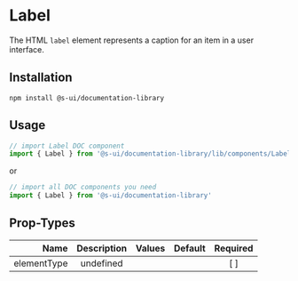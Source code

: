 # Label
The HTML `label` element represents a caption for an item in a user interface.

## Installation
`npm install @s-ui/documentation-library`

## Usage

```js
// import Label DOC component
import { Label } from '@s-ui/documentation-library/lib/components/Label/Label.js'
```

or

```js
// import all DOC components you need
import { Label } from '@s-ui/documentation-library'
```

## Prop-Types

| Name | Description | Values  | Default | Required |
| ---: |:---:| ---:| ---: |:---: |
| elementType | undefined | | |  [ ]  |
